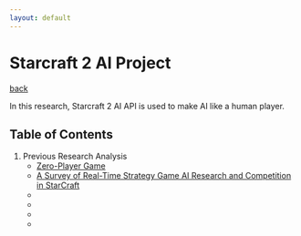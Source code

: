 ```yaml
---
layout: default
---
```


# Starcraft 2 AI Project
[back](../pmain)

In this research, Starcraft 2 AI API is used to make AI like a human player.

## Table of Contents
1. Previous Research Analysis
	- [Zero-Player Game](./Prev/zero)
	- [A Survey of Real-Time Strategy Game AI Research and Competition in StarCraft](./Prev/surv)
	- 
	- 
	- 
	- 